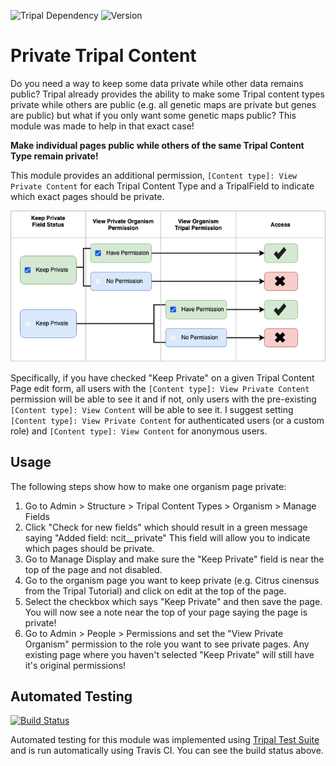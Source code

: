 ![Tripal Dependency](https://img.shields.io/badge/tripal-%3E=3.0-brightgreen)
![Version](https://img.shields.io/badge/version-DEVELOPMENT-yellow)

# Private Tripal Content

Do you need a way to keep some data private while other data remains public? Tripal already provides the ability to make some Tripal content types private while others are public (e.g. all genetic maps are private but genes are public) but what if you only want some genetic maps public? This module was made to help in that exact case!

**Make individual pages public while others of the same Tripal Content Type remain private!**

This module provides an additional permission, `[Content type]: View Private Content` for each Tripal Content Type and a TripalField to indicate which exact pages should be private. 

![FlowChart explaining Access Control](docs/images/PrivateBiodata-AccessControl.png)

Specifically, if you have checked "Keep Private" on a given Tripal Content Page edit form, all users with the `[Content type]: View Private Content` permission will be able to see it and if not, only users with the pre-existing `[Content type]: View Content` will be able to see it. I suggest setting `[Content type]: View Private Content` for authenticated users (or a custom role) and `[Content type]: View Content` for anonymous users.

## Usage

The following steps show how to make one organism page private:

1. Go to Admin > Structure > Tripal Content Types > Organism > Manage Fields
2. Click "Check for new fields" which should result in a green message saying "Added field: ncit__private" This field will allow you to indicate which pages should be private.
3. Go to Manage Display and make sure the "Keep Private" field is near the top of the page and not disabled.
4. Go to the organism page you want to keep private (e.g. Citrus cinensus from the Tripal Tutorial) and click on edit at the top of the page. 
5. Select the checkbox which says "Keep Private" and then save the page. You will now see a note near the top of your page saying the page is private!
6. Go to Admin > People > Permissions and set the "View Private Organism" permission to the role you want to see private pages. Any existing page where you haven't selected "Keep Private" will still have it's original permissions!

## Automated Testing

[![Build Status](https://travis-ci.org/tripal/private_biodata.svg?branch=master)](https://travis-ci.org/tripal/private_biodata)

Automated testing for this module was implemented using [Tripal Test Suite]() and is run automatically using Travis CI. You can see the build status above.
